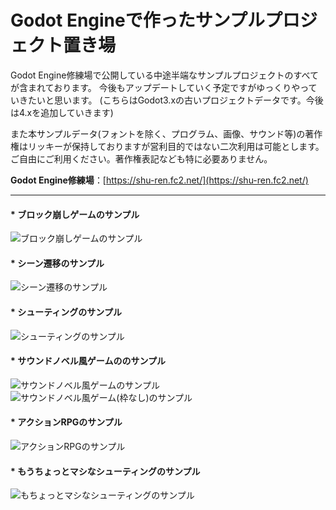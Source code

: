 # Godot Engineで作ったサンプルプロジェクト置き場

Godot Engine修練場で公開している中途半端なサンプルプロジェクトのすべてが含まれております。
今後もアップデートしていく予定ですがゆっくりやっていきたいと思います。
(こちらはGodot3.xの古いプロジェクトデータです。今後は4.xを追加していきます)

また本サンプルデータ(フォントを除く、プログラム、画像、サウンド等)の著作権はリッキーが保持しておりますが営利目的ではない二次利用は可能とします。
ご自由にご利用ください。著作権表記なども特に必要ありません。  

**Godot Engine修練場**：[https://shu-ren.fc2.net/](https://shu-ren.fc2.net/)  

----------------------------------------------------------
#### * ブロック崩しゲームのサンプル
![ブロック崩しゲームのサンプル](https://blog-imgs-147.fc2.com/i/6/z/i6zyr7er68b9/BlockBreak.gif)

#### * シーン遷移のサンプル  
![シーン遷移のサンプル](https://blog-imgs-138.fc2.com/i/6/z/i6zyr7er68b9/SceneMove.gif)  

#### * シューティングのサンプル  
![シューティングのサンプル](https://blog-imgs-138.fc2.com/i/6/z/i6zyr7er68b9/ShootingBase101.gif)  

#### * サウンドノベル風ゲームののサンプル  
![サウンドノベル風ゲームのサンプル](https://blog-imgs-138.fc2.com/i/6/z/i6zyr7er68b9/SampleNovelGame_v100.gif)
![サウンドノベル風ゲーム(枠なし)のサンプル](https://blog-imgs-138.fc2.com/i/6/z/i6zyr7er68b9/SoundNovelGame_v101.gif)  

#### * アクションRPGのサンプル  
![アクションRPGのサンプル](https://blog-imgs-150.fc2.com/i/6/z/i6zyr7er68b9/ARPG.gif)  

#### * もうちょっとマシなシューティングのサンプル  
![もちょっとマシなシューティングのサンプル](https://blog-imgs-150.fc2.com/i/6/z/i6zyr7er68b9/TutorialSTG_STROKE.gif)  

